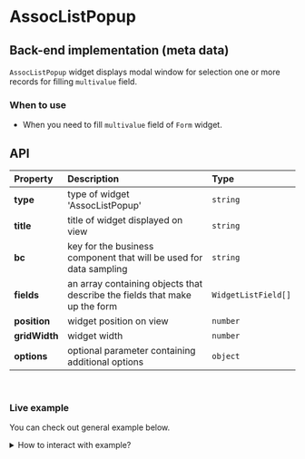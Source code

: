 # AssocListPopup

## Back-end implementation (meta data)
 `AssocListPopup` widget displays modal window for selection one or more records for filling `multivalue` field. 

### When to use

- When you need to fill `multivalue` field of `Form` widget.

## API

|  Property |  Description | Type  |
|:---|:---|:---|
| **type**  | type of widget 'AssocListPopup'  | `string`  |
| **title**  | title of widget displayed on view  | `string`  |
| **bc**  |  key for the business component that will be used for data sampling | `string`  |
| **fields**  | an array containing objects that describe the fields that make up the form  |  `WidgetListField[]` |
| **position**  |  widget position on view | `number`  |
| **gridWidth**  |  widget width | `number`  |
| **options** |  optional parameter containing additional options |  `object` |

<br>

### Live example

You can check out general example below.
<details>
<summary>How to interact with example?</summary>
<br>
Click on 'Create', then click on 'folder' icon.
</details>
